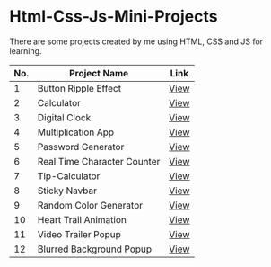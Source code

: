 # Html-Css-Js-Mini-Projects

There are some projects created by me using HTML, CSS and JS for learning.

| No. | Project Name                | Link                                                                                               |
| --- | --------------------------- | -------------------------------------------------------------------------------------------------- |
| 1   | Button Ripple Effect        | [View](https://deeppatel25.github.io/Html-Css-Js-Mini-Projects/Button%20Ripple%20Effect/)          |
| 2   | Calculator                  | [View](https://deeppatel25.github.io/Html-Css-Js-Mini-Projects/Calculator/)                        |
| 3   | Digital Clock               | [View](https://deeppatel25.github.io/Html-Css-Js-Mini-Projects/Digital%20Clock/)                   |
| 4   | Multiplication App          | [View](https://deeppatel25.github.io/Html-Css-Js-Mini-Projects/Multiplication%20App/)              |
| 5   | Password Generator          | [View](https://deeppatel25.github.io/Html-Css-Js-Mini-Projects/Password%20Generator/)              |
| 6   | Real Time Character Counter | [View](https://deeppatel25.github.io/Html-Css-Js-Mini-Projects/Real%20Time%20Character%20Counter/) |
| 7   | Tip-Calculator              | [View](https://deeppatel25.github.io/Html-Css-Js-Mini-Projects/Tip-Calculator/)                    |
| 8   | Sticky Navbar               | [View](https://deeppatel25.github.io/Html-Css-Js-Mini-Projects/Sticky%20Navbar/)                   |
| 9   | Random Color Generator      | [View](https://deeppatel25.github.io/Html-Css-Js-Mini-Projects/Random%20Color%20Generator/)        |
| 10  | Heart Trail Animation       | [View](https://deeppatel25.github.io/Html-Css-Js-Mini-Projects/Heart%20Trail%20Animation/)         |
| 11  | Video Trailer Popup         | [View](https://deeppatel25.github.io/Html-Css-Js-Mini-Projects/Video%20Trailer%20Popup/)           |
| 12  | Blurred Background Popup    | [View](https://deeppatel25.github.io/Html-Css-Js-Mini-Projects/Blurred%20Background%20Popup/)      |
